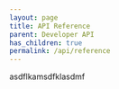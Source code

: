 ```yaml
---
layout: page
title: API Reference
parent: Developer API
has_children: true
permalink: /api/reference
---
```


asdflkamsdfklasdmf
